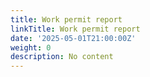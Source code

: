```yaml
---
title: Work permit report
linkTitle: Work permit report
date: '2025-05-01T21:00:00Z'
weight: 0
description: No content
---
```



